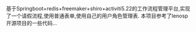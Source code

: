 基于Springboot+redis+freemaker+shiro+activiti5.22的工作流程管理平台,实现了一个请假流程,使用普通表单,使用自己的用户角色管理表.
本项目参考了lenosp开源项目的一些代码...
